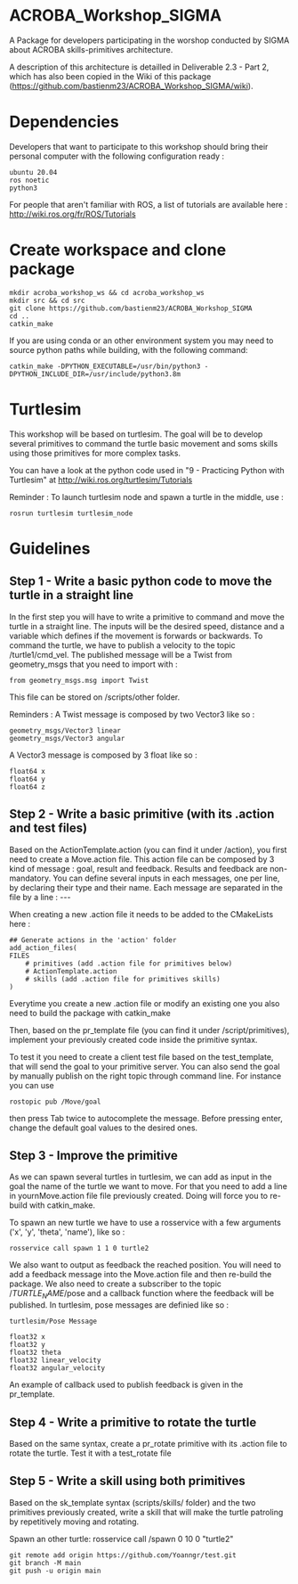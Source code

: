 # ACROBA_Workshop_SIGMA
A Package for developers participating in the worshop conducted by SIGMA about ACROBA skills-primitives architecture.

A description of this architecture is detailled in Deliverable 2.3 - Part 2, which has also been copied in the Wiki of this package (https://github.com/bastienm23/ACROBA_Workshop_SIGMA/wiki).

# Dependencies
Developers that want to participate to this workshop should bring their personal computer with the following configuration ready :

    ubuntu 20.04
    ros noetic
    python3

For people that aren't familiar with ROS, a list of tutorials are available here :
http://wiki.ros.org/fr/ROS/Tutorials

# Create workspace and clone package

    mkdir acroba_workshop_ws && cd acroba_workshop_ws
    mkdir src && cd src
    git clone https://github.com/bastienm23/ACROBA_Workshop_SIGMA
    cd ..
    catkin_make

If you are using conda or an other environment system you may need to source python paths while building, with the following command: 

    catkin_make -DPYTHON_EXECUTABLE=/usr/bin/python3 -DPYTHON_INCLUDE_DIR=/usr/include/python3.8m

# Turtlesim
This workshop will be based on turtlesim. 
The goal will be to develop several primitives to command the turtle basic movement and soms skills using those primitives for more complex tasks.

You can have a look at the python code used in "9 - Practicing Python with Turtlesim" at
http://wiki.ros.org/turtlesim/Tutorials

Reminder :
To launch turtlesim node and spawn a turtle in the middle, use :

    rosrun turtlesim turtlesim_node

# Guidelines

## Step 1 - Write a basic python code to move the turtle in a straight line

In the first step you will have to write a primitive to command and move the turtle in a straight line.
The inputs will be the desired speed, distance and a variable which defines if the movement is forwards or backwards. 
To command the turtle, we have to publish a velocity to the topic /turtle1/cmd_vel. 
The published message will be a Twist from geometry_msgs that you need to import with :

    from geometry_msgs.msg import Twist

This file can be stored on /scripts/other folder.

Reminders : 
A Twist message is composed by two Vector3 like so :

    geometry_msgs/Vector3 linear
    geometry_msgs/Vector3 angular

A Vector3 message is composed by 3 float like so :

    float64 x
    float64 y
    float64 z


## Step 2 - Write a basic primitive (with its .action and test files)

Based on the ActionTemplate.action (you can find it under /action), you first need to create a Move.action file.
This action file can be composed by 3 kind of message : goal, result and feedback. Results and feedback are non-mandatory.
You can define several inputs in each messages, one per line, by declaring their type and their name. Each message are separated in the file by a line :
    ---

When creating a new .action file it needs to be added to the CMakeLists here :

    ## Generate actions in the 'action' folder
    add_action_files(
    FILES
        # primitives (add .action file for primitives below)
        # ActionTemplate.action
        # skills (add .action file for primitives skills)
    )

Everytime you create a new .action file or modify an existing one you also need to build the package with catkin_make

Then, based on the pr_template file (you can find it under /script/primitives), implement your previously created code inside the primitive syntax.

To test it you need to create a client test file based on the test_template, that will send the goal to your primitive server.
You can also send the goal by manually publish on the right topic through command line.
For instance you can use 

    rostopic pub /Move/goal

then press Tab twice to autocomplete the message. Before pressing enter, change the default goal values to the desired ones.

## Step 3 - Improve the primitive

As we can spawn several turtles in turtlesim, we can add as input in the goal the name of the turtle we want to move. For that you need to add a line in yournMove.action file file previously created. Doing will force you to re-build with catkin_make.

To spawn an new turtle we have to use a rosservice with a few arguments ('x', 'y', 'theta', 'name'), like so :

    rosservice call spawn 1 1 0 turtle2

We also want to output as feedback the reached position. You will need to add a feedback message into the Move.action file and then re-build the package.
We also need to create a subscriber to the topic /$TURTLE_NAME$/pose and a callback function where the feedback will be published.
In turtlesim, pose messages are definied like so :

    turtlesim/Pose Message 

    float32 x
    float32 y
    float32 theta
    float32 linear_velocity
    float32 angular_velocity

An example of callback used to publish feedback is given in the pr_template.


## Step 4 - Write a primitive to rotate the turtle

Based on the same syntax, create a pr_rotate primitive with its .action file to rotate the turtle. Test it with a test_rotate file

## Step 5 - Write a skill using both primitives

Based on the sk_template syntax (scripts/skills/ folder) and the two primitives previously created, write a skill that will make the turtle patroling by repetitively moving and rotating.





Spawn an other turtle: rosservice call /spawn 0 10 0 "turtle2"


    git remote add origin https://github.com/Yoanngr/test.git
    git branch -M main
    git push -u origin main
